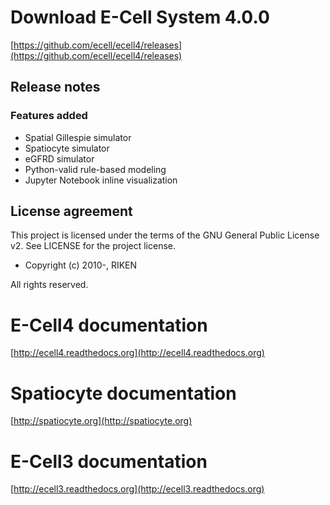 # Download E-Cell System 4.0.0

[https://github.com/ecell/ecell4/releases](https://github.com/ecell/ecell4/releases)

## Release notes
### Features added
- Spatial Gillespie simulator
- Spatiocyte simulator
- eGFRD simulator
- Python-valid rule-based modeling
- Jupyter Notebook inline visualization

## License agreement

This project is licensed under the terms of the GNU General Public License v2. See LICENSE for the project license.

* Copyright (c) 2010-, RIKEN

All rights reserved.

# E-Cell4 documentation

[http://ecell4.readthedocs.org](http://ecell4.readthedocs.org)

# Spatiocyte documentation

[http://spatiocyte.org](http://spatiocyte.org)

# E-Cell3 documentation

[http://ecell3.readthedocs.org](http://ecell3.readthedocs.org)
